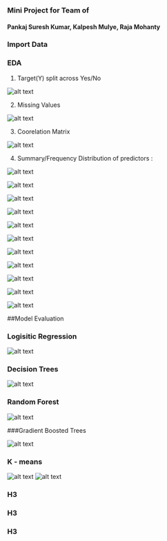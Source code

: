 
### Mini Project for Team of 
#### Pankaj Suresh Kumar, Kalpesh Mulye, Raja Mohanty






### Import Data



### EDA

1. Target(Y) split across Yes/No

![alt text](https://github.com/kalpesh22-21/miniproject/blob/main/images/MicrosoftTeams-image1.png)

2. Missing Values

![alt text](https://github.com/kalpesh22-21/miniproject/blob/main/images/EDA2.png)

3. Coorelation Matrix 

![alt text](https://github.com/kalpesh22-21/miniproject/blob/main/images/EDA3.png)

4. Summary/Frequency Distribution of predictors :

![alt text](https://github.com/kalpesh22-21/miniproject/blob/main/images/EDA4.png)



![alt text](https://github.com/kalpesh22-21/miniproject/blob/main/images/EDA5.png)

![alt text](https://github.com/kalpesh22-21/miniproject/blob/main/images/EDA6.png)

![alt text](https://github.com/kalpesh22-21/miniproject/blob/main/images/EDA7.png)

![alt text](https://github.com/kalpesh22-21/miniproject/blob/main/images/EDA8.png)

![alt text](https://github.com/kalpesh22-21/miniproject/blob/main/images/EDA9.png)

![alt text](https://github.com/kalpesh22-21/miniproject/blob/main/images/EDA10.png)

![alt text](https://github.com/kalpesh22-21/miniproject/blob/main/images/EDA11.png)

![alt text](https://github.com/kalpesh22-21/miniproject/blob/main/images/EDA12.png)

![alt text](https://github.com/kalpesh22-21/miniproject/blob/main/images/EDA13.png)

![alt text](https://github.com/kalpesh22-21/miniproject/blob/main/images/EDA14.png)



##Model Evaluation 

### Logisitic Regression

![alt text](https://github.com/kalpesh22-21/miniproject/blob/main/images/Model_Eval1.png)

### Decision Trees

![alt text](https://github.com/kalpesh22-21/miniproject/blob/main/images/Model_Eval2.png)

### Random Forest

![alt text](https://github.com/kalpesh22-21/miniproject/blob/main/images/Model_Eval3.png)

###Gradient Boosted Trees

![alt text](https://github.com/kalpesh22-21/miniproject/blob/main/images/Model_Eval4.png)





### K - means

![alt text](https://github.com/kalpesh22-21/miniproject/blob/main/images/Mod_eval01.png)
![alt text](https://github.com/kalpesh22-21/miniproject/blob/main/images/Mod_eval02.png)
###





### H3



### H3


### H3
